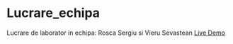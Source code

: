 # Lucrare_echipa
Lucrare de laborator in echipa: Rosca Sergiu si Vieru Sevastean
[Live Demo](https://VieruSeva.github.io/Lucrare_echipa)
